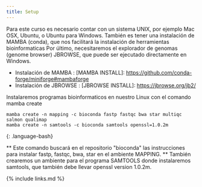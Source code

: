 ```yaml
---
title: Setup
---
```

Para este curso es necesario contar con un sistema UNIX, por ejemplo Mac OSX, Ubuntu, o Ubuntu para Windows.
También es tener una instalación de MAMBA (conda), que nos facilitará la instalación de herramientas bioinformaticas
Por último, necesitaremos el explorador de genomas (genome browser) JBROWSE, que puede ser ejecutado directamente en Windows. 

+ Instalación de MAMBA : [MAMBA INSTALL]: https://github.com/conda-forge/miniforge#mambaforge
+ Instalación de JBROWSE : [JBROWSE INSTALL]: https://jbrowse.org/jb2/

Instalaremos programas bioinformaticos en nuestro Linux con el comando mamba create

~~~
mamba create -n mapping -c bioconda fastp fastqc bwa star multiqc salmon qualimap
mamba create -n samtools -c bioconda samtools openssl=1.0.2m
~~~
{: .language-bash}

** Este comando buscará en el repositorio "bioconda" las instrucciones para instalar fastp, fastqc, bwa, star en el ambiente MAPPING. 
** También crearemos un ambiente para el programa SAMTOOLS donde instalaremos samtools, que también debe llevar openssl version 1.0.2m.

{% include links.md %}
